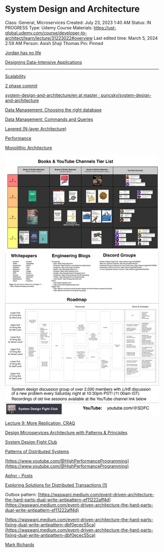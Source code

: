 # System Design and Architecture

Class: General, Microservices
Created: July 23, 2023 1:40 AM
Status: IN PROGRESS
Type: Udemy Course
Materials: https://ust-global.udemy.com/course/developer-to-architect/learn/lecture/31223022#overview
Last edited time: March 5, 2024 2:59 AM
Person: Asish Shaji Thomas
Pin: Pinned

[Jordan has no life](System%20Design%20and%20Architecture%2006b337409f31496590be5398016faab0/Jordan%20has%20no%20life%208d53242e5d254d5892d317ef5bcd6e7f.md)

[Designing Data-Intensive Applications](System%20Design%20and%20Architecture%2006b337409f31496590be5398016faab0/Designing%20Data-Intensive%20Applications%205fe3169686414fcfa6b5a6f42e8f78ab.md)

---

[Scalability](System%20Design%20and%20Architecture%2006b337409f31496590be5398016faab0/Scalability%20cb85e4be76f6441ca367f7ad78ec5361.md)

[2 phase commit](System%20Design%20and%20Architecture%2006b337409f31496590be5398016faab0/2%20phase%20commit%2009a0a121b0a4406cbb2c1bbb1852a8ad.md)

[system-design-and-architecture/en at master · puncsky/system-design-and-architecture](../Links%202087424c4a484831b58fa24bd6ed75e3/Links%20eaadd0a0440e4bd98709699190e35480/system-design-and-architecture%20en%20at%20master%20%C2%B7%20punc%20ed10a0a6fa90402a93ee88fbdda4126b.md) 

[Data Management: Choosing the right database](System%20Design%20and%20Architecture%2006b337409f31496590be5398016faab0/Data%20Management%20Choosing%20the%20right%20database%20398ab043f0514e32a924150a3e2a808f.md)

[Data Management: Commands and Queries](System%20Design%20and%20Architecture%2006b337409f31496590be5398016faab0/Data%20Management%20Commands%20and%20Queries%2070574364465a4691a0f32a8ad096c1b9.md)

[Layered (N-layer Architecture)](System%20Design%20and%20Architecture%2006b337409f31496590be5398016faab0/Layered%20(N-layer%20Architecture)%20331e042fc17f45fcb85ac5d9f6ea7c36.md)

[Performance](System%20Design%20and%20Architecture%2006b337409f31496590be5398016faab0/Performance%20f021e38997ed4ecd8e8a971da093db09.csv)

[Monolithic Architecture](System%20Design%20and%20Architecture%2006b337409f31496590be5398016faab0/Monolithic%20Architecture%200c56f00839e24e94a555e8a36957f3bb.md)

![Untitled](System%20Design%20and%20Architecture%2006b337409f31496590be5398016faab0/Untitled.png)

[Lecture 9: More Replication, CRAQ](https://youtube.com/watch?v=IXHzbCuADt0&list=PLrw6a1wE39_tb2fErI4-WkMbsvGQk9_UB&index=1)

[](https://ust-global.udemy.com/course/software-architecture-design-of-modern-large-scale-systems/learn/lecture/27281392#overview)

[](https://ust-global.udemy.com/course/distributed-systems-cloud-computing-with-java/learn/lecture/14748272#overview)

[Design Microservices Architecture with Patterns & Principles](https://ust-global.udemy.com/course/design-microservices-architecture-with-patterns-principles)

[System Design Fight Club](https://www.youtube.com/@SDFC)

[Patterns of Distributed Systems](https://martinfowler.com/articles/patterns-of-distributed-systems/)

[https://www.youtube.com/@HighPerformanceProgramming](https://www.youtube.com/@HighPerformanceProgramming)

[Aphyr - Posts](https://aphyr.com/)

[Exploring Solutions for Distributed Transactions (1)](https://medium.com/thedevproject/exploring-solutions-for-distributed-transactions-1-15853eebc114)

Outbox pattern: [https://waswani.medium.com/event-driven-architecture-the-hard-parts-dual-write-antipattern-ef11222aff4d](https://waswani.medium.com/event-driven-architecture-the-hard-parts-dual-write-antipattern-ef11222aff4d)

[https://waswani.medium.com/event-driven-architecture-the-hard-parts-fixing-dual-write-antipattern-dbf0ecec55ca](https://waswani.medium.com/event-driven-architecture-the-hard-parts-fixing-dual-write-antipattern-dbf0ecec55ca)

[Mark Richards](https://youtube.com/@markrichards5014?si=SIj4JqSokJOWEu1Q)